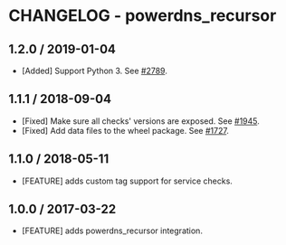 # CHANGELOG - powerdns_recursor

## 1.2.0 / 2019-01-04

* [Added] Support Python 3. See [#2789](https://github.com/DataDog/integrations-core/pull/2789).

## 1.1.1 / 2018-09-04

* [Fixed] Make sure all checks' versions are exposed. See [#1945](https://github.com/DataDog/integrations-core/pull/1945).
* [Fixed] Add data files to the wheel package. See [#1727](https://github.com/DataDog/integrations-core/pull/1727).

## 1.1.0 / 2018-05-11

* [FEATURE] adds custom tag support for service checks.

## 1.0.0 / 2017-03-22

* [FEATURE] adds powerdns_recursor integration.

